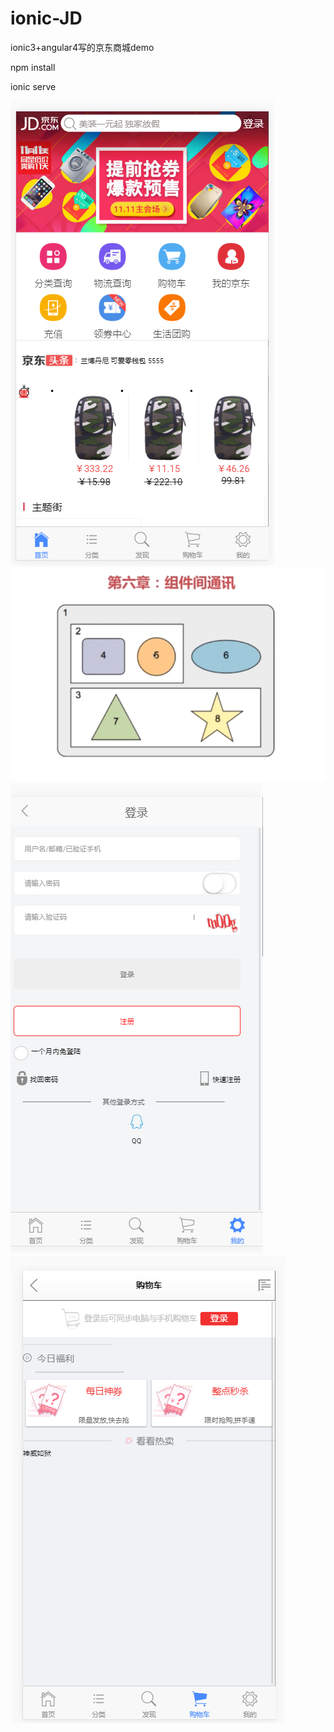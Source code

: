 # ionic-JD
ionic3+angular4写的京东商城demo

npm install

ionic serve

![Image_text](https://github.com/hzlshen/Imgage_box/blob/master/ionic-JD.jpg)
![](https://github.com/hzlshen/Imgage_box/blob/master/component_communication.png)
![](https://github.com/hzlshen/Imgage_box/blob/master/login_jd.jpg)
![](https://github.com/hzlshen/Imgage_box/blob/master/shop_JD.jpg)
